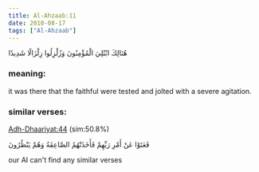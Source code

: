 ```yaml
---
title: Al-Ahzaab:11
date: 2010-08-17
tags: ["Al-Ahzaab"]
---
```

هُنَالِكَ ابْتُلِيَ الْمُؤْمِنُونَ وَزُلْزِلُوا زِلْزَالًا شَدِيدًا
### meaning: 
it was there that the faithful were tested and jolted with a severe agitation.
### similar verses: 

[Adh-Dhaariyat:44](/51/44) (sim:50.8%)

فَعَتَوْا عَنْ أَمْرِ رَبِّهِمْ فَأَخَذَتْهُمُ الصَّاعِقَةُ وَهُمْ يَنْظُرُونَ

our AI can't find any similar verses



